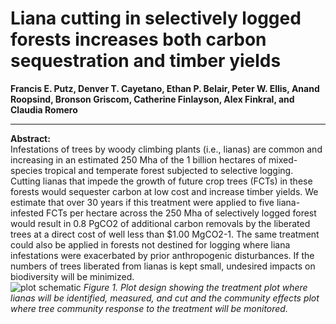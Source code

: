 # Liana cutting in selectively logged forests increases both carbon sequestration and timber yields
**Francis E. Putz, Denver T. Cayetano, Ethan P. Belair, Peter W. Ellis, Anand Roopsind, Bronson Griscom, Catherine Finlayson, Alex Finkral, and Claudia Romero**
***

**Abstract:**
\
Infestations of trees by woody climbing plants (i.e., lianas) are common and increasing in an estimated 250 Mha of the 1 billion hectares of mixed-species tropical and temperate forest subjected to selective logging. Cutting lianas that impede the growth of future crop trees (FCTs) in these forests would sequester carbon at low cost and increase timber yields. We estimate that over 30 years if this treatment were applied to five liana-infested FCTs per hectare across the 250 Mha of selectively logged forest would result in 0.8 PgCO2 of additional carbon removals by the liberated trees at a direct cost of well less than $1.00 MgCO2-1. The same treatment could also be applied in forests not destined for logging where liana infestations were exacerbated by prior anthropogenic disturbances. If the numbers of trees liberated from lianas is kept small, undesired impacts on biodiversity will be minimized. 
\
![plot schematic](figures/plot_schematic.png)
_Figure 1. Plot design showing the treatment plot where lianas will be identified, measured, and cut and the community effects plot where tree community response to the treatment will be monitored._


